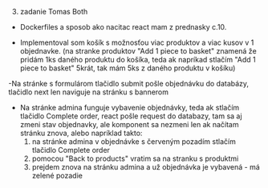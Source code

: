 3. zadanie Tomas Both

- Dockerfiles a sposob ako nacitac react mam z prednasky c.10.

- Implementoval som košík s možnosťou viac produktov a viac kusov v 1 objednavke. (na stranke produktov "Add 1 piece to basket" znamená že pridám 1ks daného 
 produktu do košíka, teda ak napríkad stlačím "Add 1 piece to basket" 5krát, tak mám 5ks z daného produktu v košíku)

 -Na stránke s formulárom tlačidlo submit pošle objednávku do databázy, tlačidlo next len naviguje na stránku s bannerom

- Na stránke admina funguje vybavenie objednávky, teda ak stlačím tlačidlo Complete order, react pošle request do databazy, tam sa aj zmeni stav objednavky,
  ale komponent sa nezmeni len ak načítam stránku znova, alebo napríklad takto:
  1. na stránke admina v objednávke s červeným pozadím stlačím tlačidlo Complete order
  2. pomocou "Back to products" vratim sa na stranku s produktmi
  3. prejdem znova na stránku admina a už objednávka je vybavená - má zelené pozadie